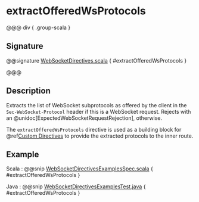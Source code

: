 # extractOfferedWsProtocols

@@@ div { .group-scala }

## Signature

@@signature [WebSocketDirectives.scala]($akka-http$/akka-http/src/main/scala/akka/http/scaladsl/server/directives/WebSocketDirectives.scala) { #extractOfferedWsProtocols }

@@@

## Description

Extracts the list of WebSocket subprotocols as offered by the client in the `Sec-WebSocket-Protocol` header if this is a WebSocket request. Rejects with an @unidoc[ExpectedWebSocketRequestRejection], otherwise.

The `extractOfferedWsProtocols` directive is used as a building block for @ref[Custom Directives](../custom-directives.md) to provide the extracted protocols to the inner route.

## Example

Scala
:  @@snip [WebSocketDirectivesExamplesSpec.scala]($test$/scala/docs/http/scaladsl/server/directives/WebSocketDirectivesExamplesSpec.scala) { #extractOfferedWsProtocols }

Java
:  @@snip [WebSocketDirectivesExamplesTest.java]($test$/java/docs/http/javadsl/server/directives/WebSocketDirectivesExamplesTest.java) { #extractOfferedWsProtocols }
